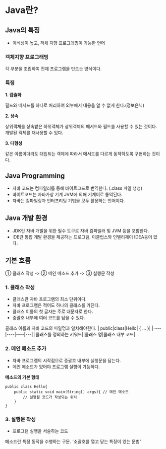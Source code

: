 # Java란?
## Java의 특징
- 이식성이 높고, 객체 지향 프로그래밍이 가능한 언어
### 객체지향 프로그래밍
각 부분을 조립하여 전체 프로그램을 만드는 방식이다.

### 특징
**1. 캡슐화**

필드와 메서드를 하나로 처리하여 외부에서 내용을 알 수 없게 한다.(정보은닉)

**2. 상속**

상위객체를 상속받은 하위객체가 상위객체의 메서드와 필드를 사용할 수 있는 것이다. 개발된 객체를 재사용할 수 있다. 

**3. 다형성**

같은 이름이더라도 대입되는 객체에 따라서 메서드를 다르게 동작하도록 구현하는 것이다.

## Java Programming
- 자바 코드는 컴파일러를 통해 바이트코드로 번역한다. (.class 파일 생성)
- 바이트코드는 자바가상 기계 JVM에 의해 기계어로 통역된다.
- 자바는 컴파일링과 인터프리팅 기법을 모두 활용하는 언어이다.
## Java 개발 환경
- JDK란 자바 개발을 위한 필수 도구로 자바 컴파일러 및 JVM 등을 포함한다.
- IDE란 통합 개발 환경을 제공하는 프로그램, 이클립스와 인텔리제이 IDEA등이 있다.
## 기본 흐름
① 클래스 작성 ->  ② 메인 메소드 추가  -> ③ 실행문 작성
### 1. 클래스 작성
- 클래스란 자바 프로그램의 최소 단위이다.
- 자바 프로그램은 적어도 하나의 클래스를 가진다.
- 클래스 이름의 첫 글자는 주로 대문자로 한다.
- 중괄호 내부에 여러 코드를 담을 수 있다.

클래스 이름과 자바 코드의 파일명과 일치해야한다.
| public|class|Hello| { ... }|
|----|----|----|---|
|클래스를 정의하는 키워드||클래스 명|클래스 내부 코드|

### 2. 메인 메소드 추가
- 자바 프로그램의 시작점으로 중괄호 내부에 실행문을 담는다.
- 메인 메소드가 있어야 프로그램 실행이 가능하다.

**메소드의 기본 형태**
```
public class Hello{
    public static void main(String[] args){ // 메인 메소드
        // 실행될 코드가 작성되는 위치
    }
}
```
### 3. 실행문 작성
- 프로그램 실행을 서술하는 코드

메소드란 특정 동작을 수행하는 구문. '소괄호를 열고 닫는 특징이 있는 문법'